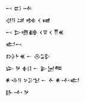 <div class='block'>
<div class='line'>𒁁 𒆗 𒁄</div>
<div class='line'>𒋼𒀀 𒁼 𒂔 𒌋 𒉠</div>
<div class='line'>𒁁 𒆕𒍠𒂵 𒌋𒐊 𒌋 𒐖𒌍</div>
<div class='line'>𒅗𒁁</div>
<div class='line'>𒋳𒈨𒌍 𒀸 𒊮𒁉</div>
<div class='line'>𒇽 𒃻 𒈬𒋙 𒀸 𒉌𒅁𒍣</div>
<div class='line'>𒀭𒈾𒀀 𒆳𒊒𒈠 𒀸 𒅆 𒀭𒋾𒅗</div>
<div class='line'>𒃲𒋾 𒃻</div>
</div>
